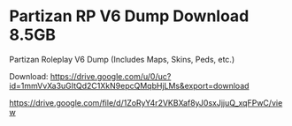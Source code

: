 # Partizan RP V6 Dump Download 8.5GB
Partizan Roleplay V6 Dump (Includes Maps, Skins, Peds, etc.)

Download: https://drive.google.com/u/0/uc?id=1mmVvXa3uGItQd2C1XkN9epcQMqbHjLMs&export=download

https://drive.google.com/file/d/1ZoRyY4r2VKBXaf8yJ0sxJjjuQ_xqFPwC/view
